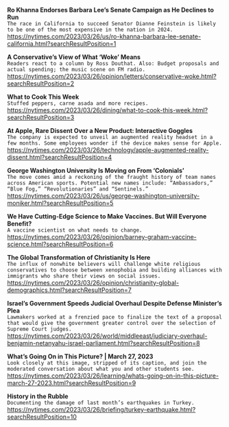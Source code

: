 **Ro Khanna Endorses Barbara Lee’s Senate Campaign as He Declines to Run**\
`The race in California to succeed Senator Dianne Feinstein is likely to be one of the most expensive in the nation in 2024.`\
https://nytimes.com/2023/03/26/us/ro-khanna-barbara-lee-senate-california.html?searchResultPosition=1

**A Conservative’s View of What ‘Woke’ Means**\
`Readers react to a column by Ross Douthat. Also: Budget proposals and actual spending; the music scene on FM radio.`\
https://nytimes.com/2023/03/26/opinion/letters/conservative-woke.html?searchResultPosition=2

**What to Cook This Week**\
`Stuffed peppers, carne asada and more recipes.`\
https://nytimes.com/2023/03/26/dining/what-to-cook-this-week.html?searchResultPosition=3

**At Apple, Rare Dissent Over a New Product: Interactive Goggles**\
`The company is expected to unveil an augmented reality headset in a few months. Some employees wonder if the device makes sense for Apple.`\
https://nytimes.com/2023/03/26/technology/apple-augmented-reality-dissent.html?searchResultPosition=4

**George Washington University Is Moving on From ‘Colonials’**\
`The move comes amid a reckoning of the fraught history of team names across American sports. Potential new names include: “Ambassadors,” “Blue Fog,” “Revolutionaries” and “Sentinels.”`\
https://nytimes.com/2023/03/26/us/george-washington-university-moniker.html?searchResultPosition=5

**We Have Cutting-Edge Science to Make Vaccines. But Will Everyone Benefit?**\
`A vaccine scientist on what needs to change.`\
https://nytimes.com/2023/03/26/opinion/barney-graham-vaccine-science.html?searchResultPosition=6

**The Global Transformation of Christianity Is Here**\
`The influx of nonwhite believers will challenge white religious conservatives to choose between xenophobia and building alliances with immigrants who share their views on social issues.`\
https://nytimes.com/2023/03/26/opinion/christianity-global-demographics.html?searchResultPosition=7

**Israel’s Government Speeds Judicial Overhaul Despite Defense Minister’s Plea**\
`Lawmakers worked at a frenzied pace to finalize the text of a proposal that would give the government greater control over the selection of Supreme Court judges.`\
https://nytimes.com/2023/03/26/world/middleeast/judiciary-overhaul-benjamin-netanyahu-israel-parliament.html?searchResultPosition=8

**What’s Going On in This Picture? | March 27, 2023**\
`Look closely at this image, stripped of its caption, and join the moderated conversation about what you and other students see.`\
https://nytimes.com/2023/03/26/learning/whats-going-on-in-this-picture-march-27-2023.html?searchResultPosition=9

**History in the Rubble**\
`Documenting the damage of last month’s earthquakes in Turkey.`\
https://nytimes.com/2023/03/26/briefing/turkey-earthquake.html?searchResultPosition=10

